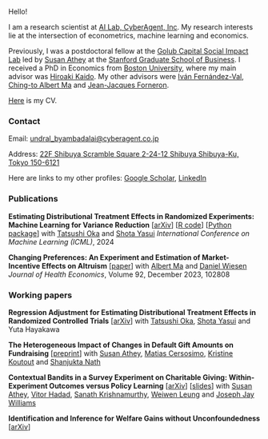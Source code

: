Hello! 

I am a research scientist at [AI Lab, CyberAgent, Inc](https://cyberagent.ai/ailab/research/). My research interests lie at the intersection of econometrics, machine learning and economics. 

Previously, I was a postdoctoral fellow at the [Golub Capital Social Impact Lab](https://www.gsb.stanford.edu/faculty-research/centers-initiatives/sil) led by [Susan Athey](https://athey.people.stanford.edu) at the [Stanford Graduate School of Business](https://www.gsb.stanford.edu). I received a PhD in Economics from [Boston University](https://www.bu.edu/econ/), where my main advisor was [Hiroaki Kaido](http://people.bu.edu/hkaido/). My other advisors were [Iván Fernández-Val](https://sites.bu.edu/ivanf/), [Ching-to Albert Ma](https://people.bu.edu/ma/) and [Jean-Jacques Forneron](http://jjforneron.com).

[Here](https://undara.github.io/docs/Byambadalai_CV.pdf) is my CV.


### Contact
Email: [undral_byambadalai@cyberagent.co.jp](mailto:undral_byambadalai@cyberagent.co.jp)

Address: [22F Shibuya Scramble Square 2-24-12 Shibuya Shibuya-Ku, Tokyo 150-6121](https://www.cyberagent.co.jp/en/corporate/access/shibuyascramblesquare/)


Here are links to my other profiles: [Google Scholar](https://scholar.google.com/citations?user=Y1ghEW4AAAAJ&hl=en&oi=ao), [LinkedIn](https://www.linkedin.com/in/undralbyambadalai/)


     
### Publications

**Estimating Distributional Treatment Effects in Randomized Experiments: Machine Learning for Variance Reduction** [[arXiv](https://arxiv.org/abs/2407.16037)] [[R code](https://github.com/CyberAgentAILab/dte-ml-adjustment)] [[Python package](https://github.com/CyberAgentAILab/python-dte-adjustment)]
with [Tatsushi Oka](https://sites.google.com/site/homepageoka/tatsushi-oka) and [Shota Yasui](https://yasui-salmon.github.io/)
_International Conference on Machine Learning (ICML)_, 2024


**Changing Preferences: An Experiment and Estimation of Market-Incentive Effects on Altruism** [[paper](https://www.sciencedirect.com/science/article/abs/pii/S0167629623000851)]
with [Albert Ma](http://people.bu.edu/ma/) and [Daniel Wiesen](https://sites.google.com/site/danielwiesen1/) 
_Journal of Health Economics_, Volume 92, December 2023, 102808

### Working papers

**Regression Adjustment for Estimating Distributional Treatment Effects in Randomized Controlled Trials** [[arXiv](https://arxiv.org/abs/2407.14074)]
with [Tatsushi Oka](https://sites.google.com/site/homepageoka/tatsushi-oka), [Shota Yasui](https://yasui-salmon.github.io/) and Yuta Hayakawa

**The Heterogeneous Impact of Changes in Default Gift Amounts on Fundraising** [[preprint](https://papers.ssrn.com/sol3/papers.cfm?abstract_id=4785704)]
with [Susan Athey](https://athey.people.stanford.edu), [Matias Cersosimo](https://scholar.google.com/citations?user=nS9zWgMAAAAJ&hl=en&oi=ao), [Kristine Koutout](https://www.kristinekoutout.com/) and [Shanjukta Nath](https://www.shanjuktanath.com/) 

**Contextual Bandits in a Survey Experiment on Charitable Giving: Within-Experiment Outcomes versus Policy Learning** [[arXiv](https://arxiv.org/abs/2211.12004)] [[slides](https://undara.github.io/contextual_charitable_giving_slides.pdf)]
with [Susan Athey](https://athey.people.stanford.edu), [Vitor Hadad](https://halflearned.com), [Sanath Krishnamurthy](https://sites.google.com/view/sanath-kumar/), [Weiwen Leung](https://scholar.google.com/citations?user=OYZ2_v0AAAAJ&hl=en) and [Joseph Jay Williams](http://www.josephjaywilliams.com) 

**Identification and Inference for Welfare Gains without Unconfoundedness** [[arXiv](https://arxiv.org/abs/2207.04314)]





